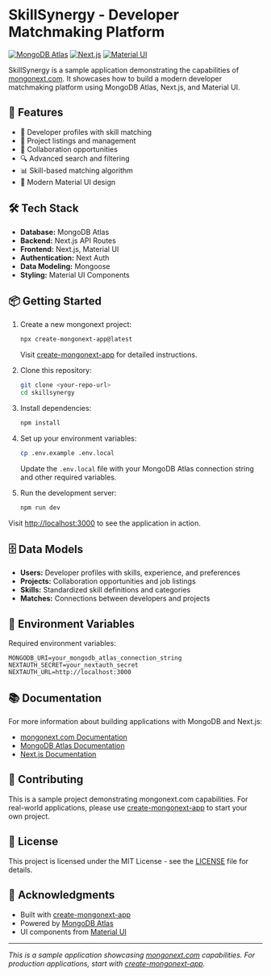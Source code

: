 # SkillSynergy - Developer Matchmaking Platform

[![MongoDB Atlas](https://img.shields.io/badge/MongoDB%20Atlas-Ready-green.svg)](https://www.mongodb.com/atlas/database)
[![Next.js](https://img.shields.io/badge/Next.js-14-black.svg)](https://nextjs.org/)
[![Material UI](https://img.shields.io/badge/Material%20UI-Ready-blue.svg)](https://mui.com/)

SkillSynergy is a sample application demonstrating the capabilities of [mongonext.com](https://mongonext.com). It showcases how to build a modern developer matchmaking platform using MongoDB Atlas, Next.js, and Material UI.

## 🚀 Features

- 👥 Developer profiles with skill matching
- 💼 Project listings and management
- 🤝 Collaboration opportunities
- 🔍 Advanced search and filtering
- 📊 Skill-based matching algorithm
- 🎨 Modern Material UI design

## 🛠️ Tech Stack

- **Database:** MongoDB Atlas
- **Backend:** Next.js API Routes
- **Frontend:** Next.js, Material UI
- **Authentication:** Next Auth
- **Data Modeling:** Mongoose
- **Styling:** Material UI Components

## 📦 Getting Started

1. Create a new mongonext project:
   ```bash
   npx create-mongonext-app@latest
   ```
   Visit [create-mongonext-app](https://github.com/mrlynn/create-mongonext-app) for detailed instructions.

2. Clone this repository:
   ```bash
   git clone <your-repo-url>
   cd skillsynergy
   ```

3. Install dependencies:
   ```bash
   npm install
   ```

4. Set up your environment variables:
   ```bash
   cp .env.example .env.local
   ```
   Update the `.env.local` file with your MongoDB Atlas connection string and other required variables.

5. Run the development server:
   ```bash
   npm run dev
   ```

Visit [http://localhost:3000](http://localhost:3000) to see the application in action.

## 🗄️ Data Models

- **Users:** Developer profiles with skills, experience, and preferences
- **Projects:** Collaboration opportunities and job listings
- **Skills:** Standardized skill definitions and categories
- **Matches:** Connections between developers and projects

## 🔐 Environment Variables

Required environment variables:
```
MONGODB_URI=your_mongodb_atlas_connection_string
NEXTAUTH_SECRET=your_nextauth_secret
NEXTAUTH_URL=http://localhost:3000
```

## 📚 Documentation

For more information about building applications with MongoDB and Next.js:
- [mongonext.com Documentation](https://mongonext.com/docs)
- [MongoDB Atlas Documentation](https://docs.atlas.mongodb.com/)
- [Next.js Documentation](https://nextjs.org/docs)

## 🤝 Contributing

This is a sample project demonstrating mongonext.com capabilities. For real-world applications, please use [create-mongonext-app](https://github.com/mrlynn/create-mongonext-app) to start your own project.

## 📄 License

This project is licensed under the MIT License - see the [LICENSE](LICENSE) file for details.

## 🙏 Acknowledgments

- Built with [create-mongonext-app](https://github.com/mrlynn/create-mongonext-app)
- Powered by [MongoDB Atlas](https://www.mongodb.com/atlas/database)
- UI components from [Material UI](https://mui.com/)

---

*This is a sample application showcasing [mongonext.com](https://mongonext.com) capabilities. For production applications, start with [create-mongonext-app](https://github.com/mrlynn/create-mongonext-app).*
